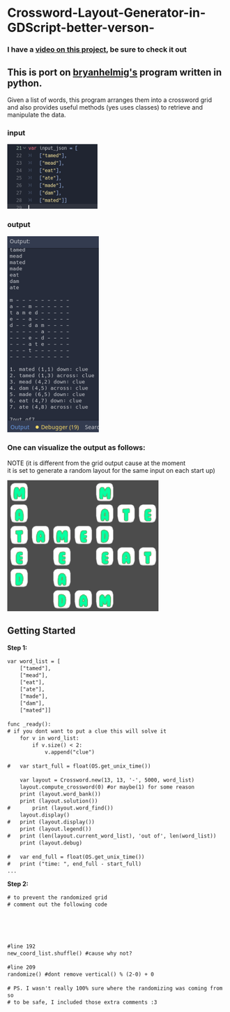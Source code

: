 # Crossword-Layout-Generator-in-GDScript-better-verson-

### I have a [video on this project](https://m.youtube.com/watch?v=zEfwmYxQMeI), be sure to check it out

## This is port on [bryanhelmig's](https://github.com/jeremy886/crossword_helmig) program written in python. 

Given a list of words, this program arranges them into a crossword grid  
and also provides useful methods (yes uses classes) to retrieve and manipulate the data.


### input 
![Example Output](https://github.com/Rocket-007/Crossword-Layout-Generator-in-GDScript-better-verson-/blob/main/screenshots/Screenshot%202022-10-25%209.33.38%20PM.png)
### output
![Example Output](https://github.com/Rocket-007/Crossword-Layout-Generator-in-GDScript-better-verson-/blob/main/screenshots/Screenshot%202022-10-25%209.33.05%20PM.png)



### One can visualize the output as follows:

NOTE  (it is different from the grid output cause at the moment  
it is set to generate a random layout for the same input on each start up)

![Example Output](https://github.com/Rocket-007/Crossword-Layout-Generator-in-GDScript-better-verson-/blob/main/screenshots/Screenshot%202022-10-25%209.35.11%20PM.png)

## Getting Started

**Step 1:** 
```
var word_list = [
	["tamed"],
	["mead"],
	["eat"],
	["ate"],
	["made"],
	["dam"],
	["mated"]]

func _ready():
# if you dont want to put a clue this will solve it
	for v in word_list:
		if v.size() < 2:
			v.append("clue")

#	var start_full = float(OS.get_unix_time())
  
	var layout = Crossword.new(13, 13, '-', 5000, word_list)
	layout.compute_crossword(0) #or maybe(1) for some reason
	print (layout.word_bank())
	print (layout.solution())
#       print (layout.word_find())
	layout.display()
#	print (layout.display())
	print (layout.legend())
#	print (len(layout.current_word_list), 'out of', len(word_list))
	print (layout.debug)
	
#	var end_full = float(OS.get_unix_time())
#	print ("time: ", end_full - start_full)
...
```
**Step 2:** 
```
# to prevent the randomized grid
# comment out the following code





#line 192
new_coord_list.shuffle() #cause why not?

#line 209
randomize() #dont remove vertical() % (2-0) + 0

# PS. I wasn't really 100% sure where the randomizing was coming from so
# to be safe, I included those extra comments :3
```
